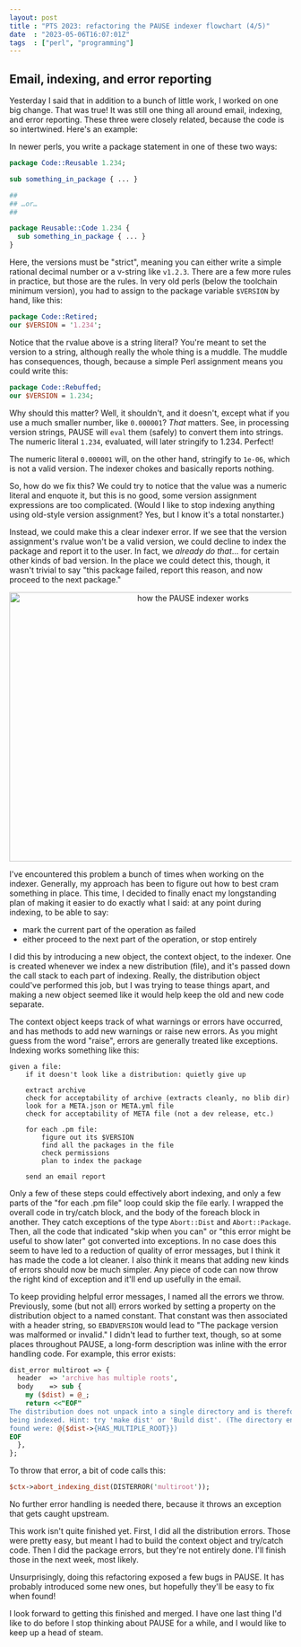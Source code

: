 ```yaml
---
layout: post
title : "PTS 2023: refactoring the PAUSE indexer flowchart (4/5)"
date  : "2023-05-06T16:07:01Z"
tags  : ["perl", "programming"]
---
```


## Email, indexing, and error reporting

Yesterday I said that in addition to a bunch of little work, I worked on one
big change.  That was true!  It was still one thing all around email, indexing,
and error reporting.  These three were closely related, because the code is so
intertwined.  Here's an example:

In newer perls, you write a package statement in one of these two ways:

```perl
package Code::Reusable 1.234;

sub something_in_package { ... }

##
## …or…
##

package Reusable::Code 1.234 {
  sub something_in_package { ... }
}
```

Here, the versions must be "strict", meaning you can either write a simple
rational decimal number or a v-string like `v1.2.3`.  There are a few more
rules in practice, but those are the rules.  In very old perls (below the
toolchain minimum version), you had to assign to the package variable
`$VERSION` by hand, like this:

```perl
package Code::Retired;
our $VERSION = '1.234';
```

Notice that the rvalue above is a string literal?  You're meant to set the
version to a string, although really the whole thing is a muddle.  The muddle
has consequences, though, because a simple Perl assignment means you could
write this:

```perl
package Code::Rebuffed;
our $VERSION = 1.234;
```

Why should this matter?  Well, it shouldn't, and it doesn't, except what if you
use a much smaller number, like `0.000001`?  *That* matters.  See, in
processing version strings, PAUSE will `eval` them (safely) to convert them
into strings.  The numeric literal `1.234`, evaluated, will later stringify to
1.234.  Perfect!

The numeric literal `0.000001` will, on the other hand, stringify to `1e-06`,
which is not a valid version.  The indexer chokes and basically reports
nothing.

So, how do we fix this?  We could try to notice that the value was a numeric
literal and enquote it, but this is no good, some version assignment
expressions are too complicated.  (Would I like to stop indexing anything
using old-style version assignment?  Yes, but I know it's a total nonstarter.)

Instead, we could make this a clear indexer error.  If we see that the version
assignment's rvalue won't be a valid version, we could decline to index the
package and report it to the user.  In fact, we *already do that*… for certain
other kinds of bad version.  In the place we could detect this, though, it
wasn't trivial to say "this package failed, report this reason, and now proceed
to the next package."

<center>
<a data-flickr-embed="true" href="https://www.flickr.com/photos/rjbs/52869038908/in/dateposted/" title="how the PAUSE indexer works"><img src="https://live.staticflickr.com/65535/52869038908_a2106ab1dd_z.jpg" width="640" height="480" alt="how the PAUSE indexer works"/></a><script async src="//embedr.flickr.com/assets/client-code.js" charset="utf-8"></script>
</center>

I've encountered this problem a bunch of times when working on the indexer.
Generally, my approach has been to figure out how to best cram something in
place.  This time, I decided to finally enact my longstanding plan of making it
easier to do exactly what I said: at any point during indexing, to be able to
say:

* mark the current part of the operation as failed
* either proceed to the next part of the operation, or stop entirely

I did this by introducing a new object, the context object, to the indexer.
One is created whenever we index a new distribution (file), and it's passed
down the call stack to each part of indexing.  Really, the distribution object
could've performed this job, but I was trying to tease things apart, and making
a new object seemed like it would help keep the old and new code separate.

The context object keeps track of what warnings or errors have occurred, and
has methods to add new warnings or raise new errors.  As you might guess from
the word "raise", errors are generally treated like exceptions.  Indexing works
something like this:

```
given a file:
    if it doesn't look like a distribution: quietly give up

    extract archive
    check for acceptability of archive (extracts cleanly, no blib dir)
    look for a META.json or META.yml file
    check for acceptability of META file (not a dev release, etc.)

    for each .pm file:
        figure out its $VERSION
        find all the packages in the file
        check permissions
        plan to index the package

    send an email report
```

Only a few of these steps could effectively abort indexing, and only a few
parts of the "for each .pm file" loop could skip the file early.  I wrapped the
overall code in try/catch block, and the body of the foreach block in another.
They catch exceptions of the type `Abort::Dist` and `Abort::Package`.  Then,
all the code that indicated "skip when you can" or "this error might be useful
to show later" got converted into exceptions.  In no case does this seem to
have led to a reduction of quality of error messages, but I think it has made
the code a lot cleaner.  I also think it means that adding new kinds of errors
should now be much simpler.  Any piece of code can now throw the right kind of
exception and it'll end up usefully in the email.

To keep providing helpful error messages, I named all the errors we throw.
Previously, some (but not all) errors worked by setting a property on the
distribution object to a named constant.  That constant was then associated
with a header string, so `EBADVERSION` would lead to "The package version was
malformed or invalid."  I didn't lead to further text, though, so at some
places throughout PAUSE, a long-form description was inline with the error
handling code.  For example, this error exists:

```perl
dist_error multiroot => {
  header  => 'archive has multiple roots',
  body    => sub {
    my ($dist) = @_;
    return <<"EOF"
The distribution does not unpack into a single directory and is therefore not
being indexed. Hint: try 'make dist' or 'Build dist'. (The directory entries
found were: @{$dist->{HAS_MULTIPLE_ROOT}})
EOF
  },
};
```

To throw that error, a bit of code calls this:

```perl
$ctx->abort_indexing_dist(DISTERROR('multiroot'));
```

No further error handling is needed there, because it throws an exception that
gets caught upstream.

This work isn't quite finished yet.  First, I did all the distribution errors.
Those were pretty easy, but meant I had to build the context object and
try/catch code.  Then I did the package errors, but they're not entirely done.
I'll finish those in the next week, most likely.

Unsurprisingly, doing this refactoring exposed a few bugs in PAUSE.  It has
probably introduced some new ones, but hopefully they'll be easy to fix when
found!

I look forward to getting this finished and merged.  I have one last thing I'd
like to do before I stop thinking about PAUSE for a while, and I would like to
keep up a head of steam.
